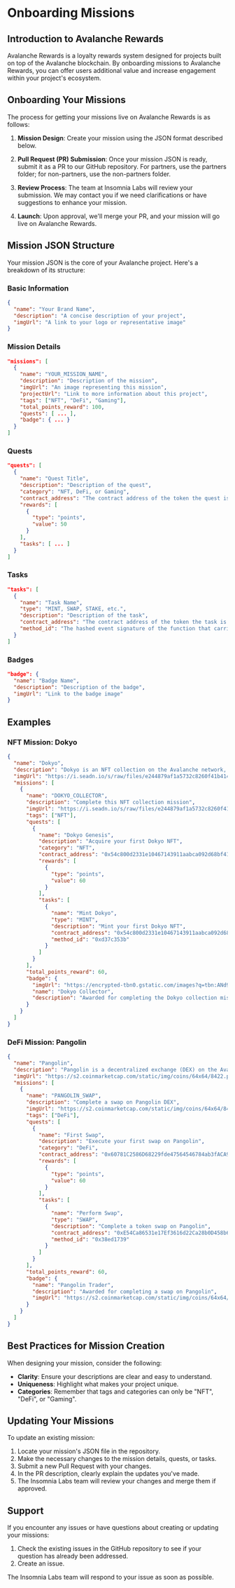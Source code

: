 # Onboarding Missions

## Introduction to Avalanche Rewards

Avalanche Rewards is a loyalty rewards system designed for projects built on top of the Avalanche blockchain. By onboarding missions to Avalanche Rewards, you can offer users additional value and increase engagement within your project's ecosystem.

## Onboarding Your Missions

The process for getting your missions live on Avalanche Rewards is as follows:

1. **Mission Design**: Create your mission using the JSON format described below.

2. **Pull Request (PR) Submission**: Once your mission JSON is ready, submit it as a PR to our GitHub repository. For partners, use the partners folder; for non-partners, use the non-partners folder.

3. **Review Process**: The team at Insomnia Labs will review your submission. We may contact you if we need clarifications or have suggestions to enhance your mission.

4. **Launch**: Upon approval, we'll merge your PR, and your mission will go live on Avalanche Rewards.

## Mission JSON Structure

Your mission JSON is the core of your Avalanche project. Here's a breakdown of its structure:

### Basic Information
```json
{
  "name": "Your Brand Name",
  "description": "A concise description of your project",
  "imgUrl": "A link to your logo or representative image"
}
```

### Mission Details
```json
"missions": [
  {
    "name": "YOUR_MISSION_NAME",
    "description": "Description of the mission",
    "imgUrl": "An image representing this mission",
    "projectUrl": "Link to more information about this project",
    "tags": ["NFT", "DeFi", "Gaming"],
    "total_points_reward": 100,
    "quests": [ ... ],
    "badge": { ... }
  }
]
```

### Quests
```json
"quests": [
  {
    "name": "Quest Title",
    "description": "Description of the quest",
    "category": "NFT, DeFi, or Gaming",
    "contract_address": "The contract address of the token the quest is on",
    "rewards": [
      {
        "type": "points",
        "value": 50
      }
    ],
    "tasks": [ ... ]
  }
]
```

### Tasks
```json
"tasks": [
  {
    "name": "Task Name",
    "type": "MINT, SWAP, STAKE, etc.",
    "description": "Description of the task",
    "contract_address": "The contract address of the token the task is on",
    "method_id": "The hashed event signature of the function that carries the action for the task"
  }
]
```

### Badges
```json
"badge": {
  "name": "Badge Name",
  "description": "Description of the badge",
  "imgUrl": "Link to the badge image"
}
```

## Examples

### NFT Mission: Dokyo
```json
{
  "name": "Dokyo",
  "description": "Dokyo is an NFT collection on the Avalanche network, with approximately $30 million in trading volume in January 2024.",
  "imgUrl": "https://i.seadn.io/s/raw/files/e244879af1a5732c8260f41b414ce8b9.png?auto=format&dpr=1&w=1000",
  "missions": [
    {
      "name": "DOKYO_COLLECTOR",
      "description": "Complete this NFT collection mission",
      "imgUrl": "https://i.seadn.io/s/raw/files/e244879af1a5732c8260f41b414ce8b9.png?auto=format&dpr=1&w=1000",
      "tags": ["NFT"],
      "quests": [
        {
          "name": "Dokyo Genesis",
          "description": "Acquire your first Dokyo NFT",
          "category": "NFT",
          "contract_address": "0x54c800d2331e10467143911aabca092d68bf4166",
          "rewards": [
            {
              "type": "points",
              "value": 60
            }
          ],
          "tasks": [
            {
              "name": "Mint Dokyo",
              "type": "MINT",
              "description": "Mint your first Dokyo NFT",
              "contract_address": "0x54c800d2331e10467143911aabca092d68bf4166",
              "method_id": "0xd37c353b"
            }
          ]
        }
      ],
      "total_points_reward": 60,
      "badge": {
        "imgUrl": "https://encrypted-tbn0.gstatic.com/images?q=tbn:ANd9GcQA7r8VBZTrhn1OZPjJh-8Ac9mV06FA6uupYJVZAnGc7g&s",
        "name": "Dokyo Collector",
        "description": "Awarded for completing the Dokyo collection mission"
      }
    }
  ]
}
```

### DeFi Mission: Pangolin
```json
{
  "name": "Pangolin",
  "description": "Pangolin is a decentralized exchange (DEX) on the Avalanche network.",
  "imgUrl": "https://s2.coinmarketcap.com/static/img/coins/64x64/8422.png",
  "missions": [
    {
      "name": "PANGOLIN_SWAP",
      "description": "Complete a swap on Pangolin DEX",
      "imgUrl": "https://s2.coinmarketcap.com/static/img/coins/64x64/8422.png",
      "tags": ["DeFi"],
      "quests": [
        {
          "name": "First Swap",
          "description": "Execute your first swap on Pangolin",
          "category": "DeFi",
          "contract_address": "0x60781C2586D68229fde47564546784ab3fACA982",
          "rewards": [
            {
              "type": "points",
              "value": 60
            }
          ],
          "tasks": [
            {
              "name": "Perform Swap",
              "type": "SWAP",
              "description": "Complete a token swap on Pangolin",
              "contract_address": "0xE54Ca86531e17Ef3616d22Ca28b0D458b6C89106",
              "method_id": "0x38ed1739"
            }
          ]
        }
      ],
      "total_points_reward": 60,
      "badge": {
        "name": "Pangolin Trader",
        "description": "Awarded for completing a swap on Pangolin",
        "imgUrl": "https://s2.coinmarketcap.com/static/img/coins/64x64/8422.png"
      }
    }
  ]
}
```

## Best Practices for Mission Creation

When designing your mission, consider the following:

- **Clarity**: Ensure your descriptions are clear and easy to understand.
- **Uniqueness**: Highlight what makes your project unique.
- **Categories**: Remember that tags and categories can only be "NFT", "DeFi", or "Gaming".

## Updating Your Missions

To update an existing mission:

1. Locate your mission's JSON file in the repository.
2. Make the necessary changes to the mission details, quests, or tasks.
3. Submit a new Pull Request with your changes.
4. In the PR description, clearly explain the updates you've made.
5. The Insomnia Labs team will review your changes and merge them if approved.

## Support

If you encounter any issues or have questions about creating or updating your missions:

1. Check the existing issues in the GitHub repository to see if your question has already been addressed.
2. Create an issue.

The Insomnia Labs team will respond to your issue as soon as possible.

